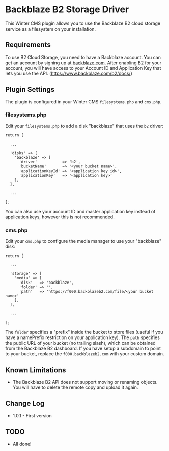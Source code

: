 # Backblaze B2 Storage Driver

This Winter CMS plugin allows you to use the Backblaze B2 cloud storage service as a filesystem on your installation.

## Requirements

To use B2 Cloud Storage, you need to have a Backblaze account. You can get an account by signing up at [backblaze.com](https://backblaze.com). After enabling B2 for your account, you will have access to your Account ID and Application Key that lets you use the API. (https://www.backblaze.com/b2/docs/)

## Plugin Settings

The plugin is configured in your Winter CMS `filesystems.php` and `cms.php`.

### filesystems.php
Edit your `filesystems.php` to add a disk "backblaze" that uses the `b2` driver:
```
return [

  ...

  'disks' => [
    'backblaze' => [
      'driver'           => 'b2',
      'bucketName'       => '<your bucket name>',
      'applicationKeyId' => '<application key id>',
      'applicationKey'   => '<application key>'
    ],
  ],

  ...

];
```
You can also use your account ID and master application key instead of application keys, however this is not recommended.

### cms.php
Edit your `cms.php` to configure the media manager to use your "backblaze" disk:
```
return [

  ...

  'storage' => [
    'media' => [
      'disk'   => 'backblaze',
      'folder' => '',
      'path'   => 'https://f000.backblazeb2.com/file/<your bucket name>'
    ],
  ],

  ...

];
```

The `folder` specifies a "prefix" inside the bucket to store files (useful if you have a namePrefix restriction on your application key). The `path` specifies the public URL of your bucket (no trailing slash), which can be obtained from the Backblaze B2 dashboard. If you have setup a subdomain to point to your bucket, replace the `f000.backblazeb2.com` with your custom domain.

## Known Limitations
 * The Backblaze B2 API does not support moving or renaming objects. You will have to delete the remote copy and upload it again.

## Change Log

* 1.0.1 - First version

## TODO

* All done!